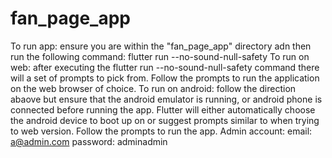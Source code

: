# fan_page_app
 
To run app:
 ensure you are within the "fan_page_app" directory adn then run the following command: flutter run --no-sound-null-safety
To run on web:
 after executing the flutter run --no-sound-null-safety command there will a set of prompts to pick from. Follow the prompts to run the application on the web browser of choice.
To run on android:
 follow the direction abaove but ensure that the android emulator is running, or android phone is connected before running the app. Flutter will either automatically choose the
 android device to boot up on or suggest prompts similar to when trying to web version. Follow the prompts to run the app.
Admin account:
 email: a@admin.com
 password: adminadmin
